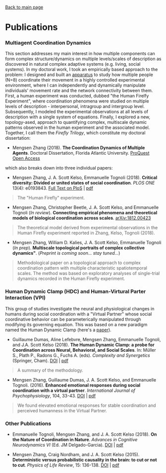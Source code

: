 [Back to main page](index.md) 
# Publications

### Multiagent Coordination Dynamics
This section addresses my main interest in how multiple components can form complex structure/dynamics on multiple levels/scales of description as discovered in natural complex adaptive systems (e.g. living, social systems). In my doctoral work, I took an empirically based approach to the problem: I designed and built an [apparatus](/pics/ff_apparatus.png) to study how multiple people (N=8) coordinate their movement in a highly controlled experimental environment, where I can independently and dynamically manipulate individuals' movement rate and the network connectivity between them. First, a human experiment was conducted, dubbed "the Human Firelfy Experiment", where coordination phenomena were studied on multiple levels of description - interpersonal, intragroup and intergroup level. Subsequently, I modeled the experimental observations at all levels of description with a single system of equations. Finally, I explored a new, topology-ased, approach to quantifying complex, multiscale dynamic patterns observed in the human experiment and the associated model. Together, I call them the *Firefly Trilogy*, which constitute my doctoral dissertation:

* Mengsen Zhang (2018). **The Coordination Dynamics of Multiple Agents**. Doctoral Dissertation, Florida Atlantic University. 
[ProQuest Open Access](https://pqdtopen.proquest.com/pubnum/10979968.html)

which also breaks down into three individual papers:

* Mengsen Zhang, J. A. Scott Kelso, Emmanuelle Tognoli (2018). **Critical diversity: Divided or united states of social coordination**. *PLOS ONE* 13(4): e0193843. 
[Full Text on PloS](https://doi.org/10.1371/journal.pone.0193843) | [pdf](/docs/ZhangEtal_2018_Firefly_wSI.pdf)  
> The "Human Firefly" experiment.

* Mengsen Zhang, Christopher Beetle, J. A. Scott Kelso, and Emmanuelle Tognoli (*In review*). **Connecting empirical phenomena and theoretical models of biological coordination across scales**. 
[arXiv:1812.00423](https://arxiv.org/abs/1812.00423)
> The theoretical model derived from experimental observations in the Human Firefly experiment reported in Zhang, Kelso, Tognoli (2018).

* Mengsen Zhang, William D. Kalies, J. A. Scott Kelso, Emmanuelle Tognoli (*In prep*). **Multiscale topological portraits of complex collective dynamics"**. (*Preprint is coming soon... stay tuned...*)
> Methodological paper on a topological approach to complex coordination pattern with multiple characteristic spatiotemporal scales. The method was based on exploratory analyses of single-trial dynamics recorded in the Human Firefly experiment.

### Human Dynamic Clamp (HDC) and Human-Virtural Parter Interaction (VPI)
This group of studies investigate the neural and physiological changes in humans during social coordination with a "Virtual Partner" whose social coordinative behavior can be parameterically manipulated through modifying its governing equation. This was based on a new paradigm named the Human Dynamic Clamp (here's a [paper](https://doi.org/10.1073/pnas.1407486111)).

* Guillaume Dumas, Aline Lefebvre, Mengsen Zhang, Emmanuelle Tognoli, and J.A. Scott Kelso (2018). **The Human Dynamic Clamp: a probe for Coordination across Neural, Behavioral, and Social Scales**. In: Müller S., Plath P., Radons G., Fuchs A. (eds). *Complexity and Synergetics* (Springer, Cham). 
[DOI](https://doi.org/10.1007/978-3-319-64334-2_24) | [pdf](/docs/DumasEtal_2018_CNS.pdf)
> A summary of the methodology. 

* Mengsen Zhang, Guillaume Dumas, J. A. Scott Kelso, and Emmanuelle Tognoli. (2016). **Enhanced emotional responses during social coordination with a virtual partner**. *International Journal of Psychophysiology*, 104, 33-43. 
[DOI](http://dx.doi.org/10.1016/j.ijpsycho.2016.04.001) | [pdf](/docs/Zhang_2016_emotionVPI_final.pdf)
> We found elevated emotional responses for stable coordination and perceived humanness in the Virtual Partner.

### Other Publications
* Emmanuelle Tognoli, Mengsen Zhang, and J. A. Scott Kelso (2018). **On the Nature of Coordination in Nature**. *Advances in Cognitive Neurodynamics VI* (Ed. JM Delgado-Garcia). 
[DOI](https://doi.org/10.1007/978-981-10-8854-4_48) | [pdf](/docs/Tognoli_etal_NCN2018.pdf)

* Mengsen Zhang, Craig Nordham, and J. A. Scott Kelso (2015). **Deterministic versus probabilistic causality in the brain: to cut or not to cut**. *Physics of Life Review*, 15: 136-138. 
[DOI](http://dx.doi.org/10.1016/j.plrev.2015.10.002) | [pdf](/docs/Zhang_2015_causality.pdf)


